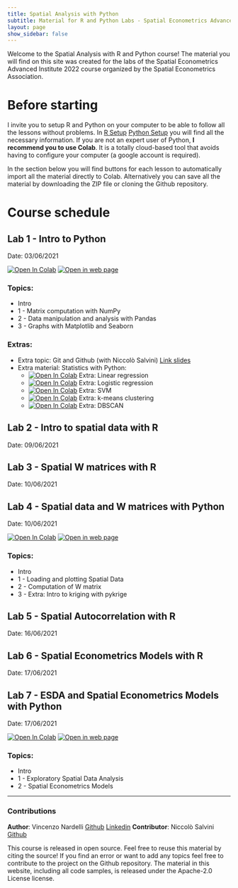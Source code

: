 ```yaml
---
title: Spatial Analysis with Python
subtitle: Material for R and Python Labs - Spatial Econometrics Advanced Institute 2022
layout: page
show_sidebar: false
---
```



Welcome to the Spatial Analysis with R and Python course!
The material you will find on this site was created for the labs of the Spatial Econometrics Advanced Institute 2022 course organized by the Spatial Econometrics Association.


# Before starting
I invite you to setup R and Python on your computer to be able to follow all the lessons without problems. 
In [R Setup](/seai/r_setup) [Python Setup](/seai/python_setup) you will find all the necessary information. 
If you are not an expert user of Python, **I recommend you to use Colab**.
It is a totally cloud-based tool that avoids having to configure your computer (a google account is required).

In the section below you will find buttons for each lesson to automatically import all the material directly to Colab. Alternatively you can save all the material by downloading the ZIP file or cloning the Github repository.

# Course schedule
## Lab 1 - Intro to Python 
Date: 03/06/2021

[![Open In Colab](https://colab.research.google.com/assets/colab-badge.svg)](https://colab.research.google.com/github/vincnardelli/seai/blob/main/lab1/seai_lab1.ipynb) [![Open in web page](https://img.shields.io/badge/ipynb-Open%20in%20webpage-blue)](/seai/seai_lab1/seai_lab1)

### Topics:
- Intro
- 1 - Matrix computation with NumPy
- 2 - Data manipulation and analysis with Pandas
- 3 - Graphs with Matplotlib and Seaborn

### Extras:
- Extra topic: Git and Github (with Niccolò Salvini) [Link slides](https://github.com/vincnardelli/seai/raw/main/lab1/git%2Bgithub%20for%20beginners.pdf)
- Extra material: Statistics with Python:
  - [![Open In Colab](https://colab.research.google.com/assets/colab-badge.svg)](https://colab.research.google.com/github/vincnardelli/seai/blob/main/lab1/extra/seai_lab1_extra1_linear_regression.ipynb) Extra: Linear regression
  - [![Open In Colab](https://colab.research.google.com/assets/colab-badge.svg)](https://colab.research.google.com/github/vincnardelli/seai/blob/main/lab1/extra/seai_lab1_extra2_logistic_regression.ipynb) Extra: Logistic regression 
  - [![Open In Colab](https://colab.research.google.com/assets/colab-badge.svg)](https://colab.research.google.com/github/vincnardelli/seai/blob/main/lab1/extra/seai_lab1_extra3_SVM.ipynb) Extra: SVM 
  - [![Open In Colab](https://colab.research.google.com/assets/colab-badge.svg)](https://colab.research.google.com/github/vincnardelli/seai/blob/main/lab1/extra/seai_lab1_extra4_k_means_clustering.ipynb) Extra: k-means clustering 
  - [![Open In Colab](https://colab.research.google.com/assets/colab-badge.svg)](https://colab.research.google.com/github/vincnardelli/seai/blob/main/lab1/extra/seai_lab1_extra5_DBSCAN.ipynb) Extra: DBSCAN 


## Lab 2 - Intro to spatial data with R
Date: 09/06/2021



## Lab 3 - Spatial W matrices with R
Date: 10/06/2021



## Lab 4 - Spatial data and W matrices with Python
Date: 10/06/2021

[![Open In Colab](https://colab.research.google.com/assets/colab-badge.svg)](https://colab.research.google.com/github/vincnardelli/seai/blob/main/lab2/seai_lab2.ipynb) [![Open in web page](https://img.shields.io/badge/ipynb-Open%20in%20webpage-blue)](/seai/seai_lab2/seai_lab2)

### Topics:
- Intro
- 1 - Loading and plotting Spatial Data
- 2 - Computation of W matrix
- 3 - Extra: Intro to kriging with pykrige



## Lab 5 - Spatial Autocorrelation with R
Date: 16/06/2021



## Lab 6 - Spatial Econometrics Models with R
Date: 17/06/2021



## Lab 7 - ESDA and Spatial Econometrics Models with Python
Date: 17/06/2021

[![Open In Colab](https://colab.research.google.com/assets/colab-badge.svg)](https://colab.research.google.com/github/vincnardelli/seai/blob/main/lab3/seai_lab3.ipynb) [![Open in web page](https://img.shields.io/badge/ipynb-Open%20in%20webpage-blue)](/seai/seai_lab3/seai_lab3)

### Topics:
- Intro
- 1 - Exploratory Spatial Data Analysis
- 2 - Spatial Econometrics Models

----
### Contributions

**Author**: Vincenzo Nardelli [Github](https://github.com/vincnardelli) [Linkedin](https://linkedin.com/in/vincnardelli)
**Contributor**: Niccolò Salvini [Github](https://github.com/NiccoloSalvini)

This course is released in open source. Feel free to reuse this material by citing the source!
If you find an error or want to add any topics feel free to contribute to the project on the Github repository.
The material in this website, including all code samples, is released under the Apache-2.0 License license.

